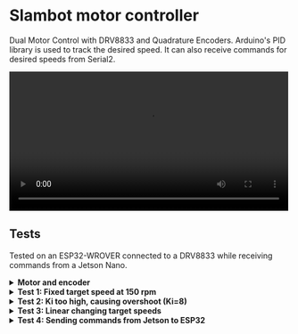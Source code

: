 # Slambot motor controller

Dual Motor Control with DRV8833 and Quadrature Encoders. Arduino's PID library is used to track the desired speed.
It can also receive commands for desired speeds from Serial2.

<video src="https://github.com/user-attachments/assets/7352acf8-bd2c-49ef-9ffd-7940c12b713f" width="500" controls></video>

## Tests

Tested on an ESP32-WROVER connected to a DRV8833 while receiving commands from a Jetson Nano.

<details>
<summary><strong>Motor and encoder</strong></summary>
<br>
<video src="https://github.com/user-attachments/assets/034389ae-8e27-44af-abb2-48d03f2daa28" width="50" controls></video>
</details>

<details>
<summary><strong>Test 1: Fixed target speed at 150 rpm</strong></summary>
<br>
<video src="https://github.com/user-attachments/assets/15d31798-dd34-4917-aaf1-a3f835ccd7e8" width="500" controls></video>
</details>

<details>
<summary><strong>Test 2: Ki too high, causing overshoot (Ki=8)</strong></summary>
<br>
<video src="https://github.com/user-attachments/assets/503d3979-9e19-4a31-a9ac-fd471540c5ee" width="500" controls></video>
</details>

<details>
<summary><strong>Test 3: Linear changing target speeds</strong></summary>
<br>
<video src="https://github.com/user-attachments/assets/6b8aa7f4-847b-4749-82fc-5ccdda8520d9" width="500" controls></video>
</details>

<details>
<summary><strong>Test 4: Sending commands from Jetson to ESP32</strong></summary>
<br>
<video src="https://github.com/user-attachments/assets/7352acf8-bd2c-49ef-9ffd-7940c12b713f" width="500" controls></video>
</details>
